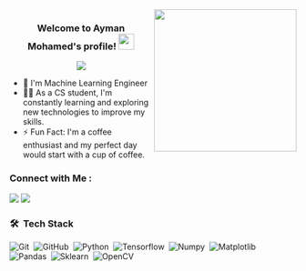
<img width="250" align="right" src="https://c.tenor.com/_DOBjnGspYAAAAAM/code-coding.gif">

<h3 align="center">
  Welcome to Ayman Mohamed's profile!
  <img src="https://media.giphy.com/media/hvRJCLFzcasrR4ia7z/giphy.gif" width="28">
</h3>

<!-- Typing SVG by DenverCoder1 - https://github.com/DenverCoder1/readme-typing-svg -->
<p align="center">
  <a href="https://github.com/DenverCoder1/readme-typing-svg"><img src="https://readme-typing-svg.herokuapp.com/?lines=Machine%20Learning%20Engineer;Always%20learning%20new%20things&font=Fira%20Code&center=true&width=440&height=45&color=f75c7e&vCenter=true&size=22"></a>
</p> 

- 🏢 I'm Machine Learning Engineer 
- 👨‍💻 As a CS student, I'm constantly learning and exploring new technologies to improve my skills.
- ⚡ Fun Fact: I'm a coffee enthusiast and my perfect day would start with a cup of coffee.


### Connect with Me :

<a href="www.linkedin.com/in/ayman-mohamed-53826a253" target="_blank"><img src="https://img.shields.io/badge/Ayman%20Mohamed-0077B5?style=for-the-badge&logo=Linkedin&logoColor=white"/></a>
<a href="https://t.me/AymanMohamed218" target="_blank"><img src="https://img.shields.io/badge/-/Ayman%20Mohamed-0077B5?style=for-the-badge&logo=Telegram&logoColor=white"/></a>


### 🛠 &nbsp;Tech Stack
![Git](https://img.shields.io/badge/-Git-05122A?style=flat&logo=git)&nbsp;
![GitHub](https://img.shields.io/badge/-GitHub-05122A?style=flat&logo=github)&nbsp;
![Python](https://img.shields.io/badge/-Python%20-05122A?style=flat&logo=python)&nbsp;
![Tensorflow](https://img.shields.io/badge/-Tensorflow%20-05122A?style=flat&logo=Tensorflow)&nbsp;
![Numpy](https://img.shields.io/badge/-Numpy%20-05122A?style=flat&logo=Numpy)&nbsp;
![Matplotlib](https://img.shields.io/badge/-Matplotlib%20-05122A?style=flat&logo=Matplotlib)&nbsp;
![Pandas](https://img.shields.io/badge/-Pandas%20-05122A?style=flat&logo=Pandas)&nbsp;
![Sklearn](https://img.shields.io/badge/-Sklearn%20-05122A?style=flat&logo=Sklearn)&nbsp;
![OpenCV](https://img.shields.io/badge/-OpenCV%20-05122A?style=flat&logo=OpenCV)&nbsp;





